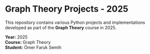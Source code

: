 # Graph Theory Projects - 2025

This repository contains various Python projects and implementations developed as part of the **Graph Theory** course in 2025.

**Year:** 2025  
**Course:** Graph Theory  
**Student:** Ömer Faruk Semih
